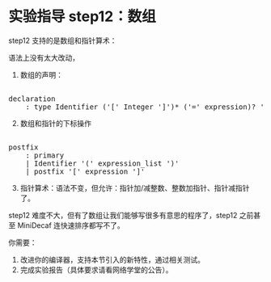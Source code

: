 # 实验指导 step12：数组
step12 支持的是数组和指针算术：

语法上没有太大改动，
1. 数组的声明：
<pre id='vimCodeElement'><code></code>
<span class="SpecRuleStart">declaration</span>
<div class="changed"><span class="SpecRuleIndicator">    :</span> <span class="SpecRule">type</span> <span class="SpecToken">Identifier</span> <span class="SpecOperator">(</span><span class="SpecToken">'['</span> <span class="SpecToken">Integer</span> <span class="SpecToken">']'</span><span class="SpecOperator">)*</span> <span class="SpecOperator">(</span><span class="SpecToken">'='</span> <span class="SpecRule">expression</span><span class="SpecOperator">)?</span> <span class="SpecToken">';'</span>
</div></pre>

2. 数组和指针的下标操作
<pre id='vimCodeElement'><code></code>
<span class="SpecRuleStart">postfix</span>
<span class="SpecRuleIndicator">    :</span> <span class="SpecRule">primary</span>
<span class="SpecRuleIndicator">    |</span> <span class="SpecToken">Identifier</span> <span class="SpecToken">'('</span> <span class="SpecRule">expression_list</span> <span class="SpecToken">')'</span>
<div class="changed"><span class="SpecRuleIndicator">    |</span> <span class="SpecRule">postfix</span> <span class="SpecToken">'['</span> <span class="SpecRule">expression</span> <span class="SpecToken">']'</span>
</div></pre>

3. 指针算术：语法不变，但允许：指针加/减整数、整数加指针、指针减指针了。

step12 难度不大，但有了数组让我们能够写很多有意思的程序了，step12 之前甚至 MiniDecaf 连快速排序都写不了。

你需要：
1. 改进你的编译器，支持本节引入的新特性，通过相关测试。
2. 完成实验报告（具体要求请看网络学堂的公告）。